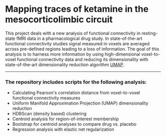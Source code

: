 # Mapping traces of ketamine in the mesocorticolimbic circuit


This project deals with a new analysis of functional connectivity in resting-state fMRI data in a pharmacological drug study.
In state-of-the-art functional connectivity studies signal measured in voxels are averaged across pre-defined regions
leading to a loss of information. The goal of this analysis is to harness more information by using high-dimensional
voxel-to-voxel functional connectivity data and reducing its dimensionality with state-of-the-art dimensionality reduction
algorithm [UMAP](https://arxiv.org/abs/1802.03426).


___

### The repository includes scripts for the following analysis:

- Calculating Pearson's correlation distance from voxel-to-voxel functional connectivity measures
- Uniform Manifold Approximation Projection (UMAP) dimensionality reduction
- HDBScan (density based) clustering
- Centroid analysis for region-of-interest membership
- Bootstrap for centroid analyses to compare drug vs. placebo
- Regression analysis with elastic net regularization

